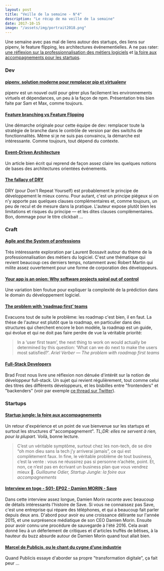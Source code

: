 ```yaml
---
layout: post
title: "Veille de la semaine - N°4"
description: "Le récap de ma veille de la semaine"
date: 2017-10-15
image: "/assets/img/portrait2018.png"
---
```


Une semaine avec pas mal de liens autour des startups, des liens sur pipenv, le feature flipping, les architectures événementielles. A ne pas rater: [une réflexion sur la professionnalisation des métiers logiciels](https://www.agilealliance.org/agile-and-the-system-of-professions/) et [la foire aux accompagnements pour les startups](https://medium.com/skwid/startup-jungle-la-foire-aux-accompagnements-b78bdf2cb324).

### Dev

#### [pipenv, solution moderne pour remplacer pip et virtualenv](http://sametmax.com/pipenv-solution-moderne-pour-remplacer-pip-et-virtualenv/)

pipenv est un nouvel outil pour gérer plus facilement les environnements virtuels et dépendances, un peu à la façon de npm. Présentation très bien faite par Sam et Max, comme toujours.

#### [Feature branching vs Feature Flipping](http://www.eventuallycoding.com/index.php/feature-branching-vs-feature-flipping/)

Une démarche originale pour cette équipe de dev: remplacer toute la stratégie de branche dans le contrôle de version par des switchs de fonctionnalités. Même si je ne suis pas convaincu, la démarche est intéressante. Comme toujours, tout dépend du contexte.

#### [Event-Driven Architecture](https://herbertograca.com/2017/10/05/event-driven-architecture/)

Un article bien écrit qui reprend de façon assez claire les quelques notions de bases des architectures orientées événements.

#### [The fallacy of DRY](https://dev.to/jeroendedauw/the-fallacy-of-dry)

DRY (pour Don't Repeat Yourself) est probablement le principe de développement le mieux connu. Pour autant, c'est un principe piégeux si on n'y apporte pas quelques clauses complémentaires et, comme toujours, un peu de recul et de mesure dans la pratique. L'auteur expose plutôt bien les limitations et risques du principe — et les dites clauses complèmentaires. Bon, dommage pour le titre clickbait ... 

### Craft

#### [Agile and the System of professions](https://www.agilealliance.org/agile-and-the-system-of-professions/)

Très intéressante exploration par Laurent Bossavit autour du thème de la professionnalisation des métiers du logiciel. C'est une thématique qui revient beaucoup ces derniers temps, notamment avec Robert Martin qui milite assez ouvertement pour une forme de corporation des développeurs.


#### [Your app is an onion: Why software projects spiral out of control](https://medium.com/swlh/your-app-is-an-onion-why-software-projects-spiral-out-of-control-bb9247d9bdbd)

Une variation bien foutue pour expliquer la complexité de la prédiction dans le domain du développement logiciel.

#### [The problem with ‘roadmap first’ teams](https://medium.com/swlh/the-problem-with-roadmap-first-teams-21775e9d4c31)

Evacuons tout de suite le problème: les roadmap c'est bien, il en faut. La thèse de l'auteur est plutôt que la roadmap, en particulier dans des structures qui cherchent encore le bon modèle, la roadmap est un guide, qui évolue et qui ne doit pas faire perdre de vue la véritable priorité:

> In a ‘user first team’, the next thing to work on would actually be determined by this question: ‘What can we do next to make the users most satisfied?’.
><cite>Ariel Verber — The problem with roadmap first teams</cite>

#### [Full-Stack Developers](http://bradfrost.com/blog/post/full-stack-developers/)

Brad Frost nous livre une réflexion non dénuée d'intérêt sur la notion de développeur full-stack. Un sujet qui revient régulièrement, tout comme celui des titres des différents développeurs, et les bisbilles entre "frontenders" et "backenders" (voir par exemple [ce thread sur Twitter](https://twitter.com/ppk/status/918122287940997120)). 

### Startups

#### [Startup jungle: la foire aux accompagnements](https://medium.com/skwid/startup-jungle-la-foire-aux-accompagnements-b78bdf2cb324)

Un retour d'expérience et un point de vue bienvenue sur les startups et surtout les structures d'"accompagnement".
*TL;DR: elles ne servent à rien, pour la plupart.*
Voilà, bonne lecture.

> C’est un véritable symptôme, surtout chez les non-tech, de se dire “oh mon dieu sans la tech j’y arriverai jamais”, ce qui est complètement faux. In fine, le véritable problème de tout business, c’est la vente : vous ne réussirez pas si personne n’achète, point. Et, non, ce n’est pas en écrivant un business plan que vous vendrez mieux 🤔.
><cite>Guillaume Odier, Startup Jungle: la foire aux accompagnements</cite>

#### [Interview en toge - S01- EP02 - Damien MORIN - Save](https://youtu.be/_8MbB4raGg8)

Dans cette interview assez longue, Damien Morin raconte avec beaucoup de détails intéressants l'histoire de Save. 
Si vous ne connaissez pas Save, c'est une entreprise qui répare des téléphones, et qui a beaucoup fait parler depuis deux ans. D'abord pour avoir eu une croissance délirante sur l'année 2015, et une surprésence médiatique de son CEO Damien Morin. Ensuite pour avoir connu une procédure de sauvegarde à l'été 2016. Cela avait donné lieu à un déferlement de critiques et d'articles truffés de bêtises, à la hauteur du buzz absurde autour de Damien Morin quand tout allait bien.

#### [Marcel de Publicis, ou le chant du cygne d’une industrie](https://www.theangle.fr/2017/10/02/marcel-de-publicis-ou-le-chant-du-cygne-dune-industrie/)

Quand Publicis essaye d'aborder sa propre "transformation digitale", ça fait peur &hellip;




